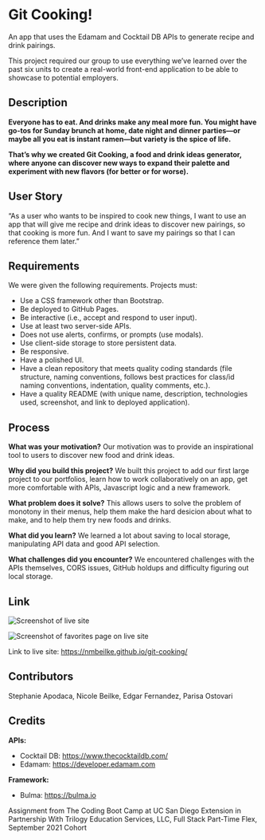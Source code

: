 # Git Cooking!
An app that uses the Edamam and Cocktail DB APIs to generate recipe and drink pairings.

This project required our group to use everything we’ve learned over the past six units to create a real-world front-end application to be able to showcase to potential employers.

## Description
**Everyone has to eat. And drinks make any meal more fun. You might have go-tos for Sunday brunch at home, date night and dinner parties—or maybe all you eat is instant ramen—but variety is the spice of life.**

**That’s why we created Git Cooking, a food and drink ideas generator, where anyone can discover new ways to expand their palette and experiment with new flavors (for better or for worse).**

## User Story
“As a user who wants to be inspired to cook new things, I want to use an app that will give me recipe and drink ideas to discover new pairings, so that cooking is more fun. And I want to save my pairings so that I can reference them later.”

## Requirements
We were given the following requirements. Projects must:

* Use a CSS framework other than Bootstrap.
* Be deployed to GitHub Pages.
* Be interactive (i.e., accept and respond to user input).
* Use at least two server-side APIs.
* Does not use alerts, confirms, or prompts (use modals).
* Use client-side storage to store persistent data.
* Be responsive.
* Have a polished UI.
* Have a clean repository that meets quality coding standards (file structure, naming conventions, follows best practices for class/id naming conventions, indentation, quality comments, etc.).
* Have a quality README (with unique name, description, technologies used, screenshot, and link to deployed application).
  
## Process
**What was your motivation?**
Our motivation was to provide an inspirational tool to users to discover new food and drink ideas. 
  
**Why did you build this project?**
We built this project to add our first large project to our portfolios, learn how to work collaboratively on an app, get more comfortable with APIs, Javascript logic and a new framework.

**What problem does it solve?**
This allows users to solve the problem of monotony in their menus, help them make the hard desicion about what to make, and to help them try new foods and drinks.

**What did you learn?**
We learned a lot about saving to local storage, manipulating API data and good API selection.

**What challenges did you encounter?**
We encountered challenges with the APIs themselves, CORS issues, GitHub holdups and difficulty figuring out local storage. 

## Link
![Screenshot of live site](https://raw.githubusercontent.com/nmbeilke/recipe-music-generator/main/home-page/assets/image/Screen%20Shot%202021-10-31%20at%204.38.18%20PM.png)

![Screenshot of favorites page on live site](https://raw.githubusercontent.com/nmbeilke/recipe-music-generator/main/home-page/assets/image/Screen%20Shot%202021-11-01%20at%2012.42.40%20AM.png)

Link to live site: https://nmbeilke.github.io/git-cooking/

## Contributors 
Stephanie Apodaca, Nicole Beilke, Edgar Fernandez, Parisa Ostovari
## Credits

**APIs:**
* Cocktail DB: https://www.thecocktaildb.com/
* Edamam: https://developer.edamam.com

**Framework:**
* Bulma: https://bulma.io

Assignment from The Coding Boot Camp at UC San Diego Extension in Partnership With Trilogy Education Services, LLC, Full Stack Part-Time Flex, September 2021 Cohort
